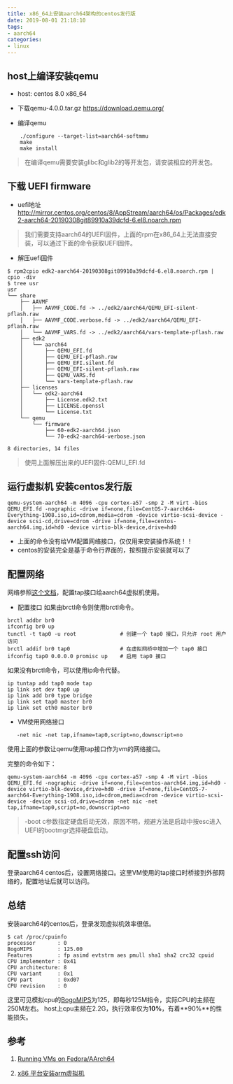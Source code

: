 ```yaml
---
title: x86_64上安装aarch64架构的centos发行版
date: 2019-08-01 21:18:10
tags:
- aarch64
categories:
- linux
---
```


## host上编译安装qemu 

 - host: centos 8.0 x86_64

 - 下载qemu-4.0.0.tar.gz
   https://download.qemu.org/

 - 编译qemu
 
```
	./configure --target-list=aarch64-softmmu
	make
	make install
```

> 在编译qemu需要安装glibc和glib2的等开发包，请安装相应的开发包。

## 下载 UEFI firmware

 - uefi地址
   http://mirror.centos.org/centos/8/AppStream/aarch64/os/Packages/edk2-aarch64-20190308git89910a39dcfd-6.el8.noarch.rpm

> 我们需要支持aarch64的UEFI固件，上面的rpm在x86_64上无法直接安装，可以通过下面的命令获取UEFI固件。

 - 解压uefi固件
 
```
$ rpm2cpio edk2-aarch64-20190308git89910a39dcfd-6.el8.noarch.rpm | cpio -div 
$ tree usr
usr
└── share
    ├── AAVMF
    │   ├── AAVMF_CODE.fd -> ../edk2/aarch64/QEMU_EFI-silent-pflash.raw
    │   ├── AAVMF_CODE.verbose.fd -> ../edk2/aarch64/QEMU_EFI-pflash.raw
    │   └── AAVMF_VARS.fd -> ../edk2/aarch64/vars-template-pflash.raw
    ├── edk2
    │   └── aarch64
    │       ├── QEMU_EFI.fd
    │       ├── QEMU_EFI-pflash.raw
    │       ├── QEMU_EFI.silent.fd
    │       ├── QEMU_EFI-silent-pflash.raw
    │       ├── QEMU_VARS.fd
    │       └── vars-template-pflash.raw
    ├── licenses
    │   └── edk2-aarch64
    │       ├── License.edk2.txt
    │       ├── LICENSE.openssl
    │       └── License.txt
    └── qemu
        └── firmware
            ├── 60-edk2-aarch64.json
            └── 70-edk2-aarch64-verbose.json

8 directories, 14 files

```
> 使用上面解压出来的UEFI固件:QEMU_EFI.fd


## 运行虚拟机 安装centos发行版

```
qemu-system-aarch64 -m 4096 -cpu cortex-a57 -smp 2 -M virt -bios QEMU_EFI.fd -nographic -drive if=none,file=CentOS-7-aarch64-Everything-1908.iso,id=cdrom,media=cdrom -device virtio-scsi-device -device scsi-cd,drive=cdrom -drive if=none,file=centos-aarch64.img,id=hd0 -device virtio-blk-device,drive=hd0
```

- 上面的命令没有给VM配置网络接口，仅仅用来安装操作系统！！
- centos的安装完全是基于命令行界面的，按照提示安装就可以了

## 配置网络

网络参照[这个文档](https://wzt.ac.cn/2019/09/10/QEMU-networking/)，配置tap接口给aarch64虚拟机使用。

- 配置接口
如果由brctl命令则使用brctl命令。
```
brctl addbr br0
ifconfig br0 up
tunctl -t tap0 -u root              # 创建一个 tap0 接口，只允许 root 用户访问
brctl addif br0 tap0                # 在虚拟网桥中增加一个 tap0 接口
ifconfig tap0 0.0.0.0 promisc up    # 启用 tap0 接口
```

如果没有brctl命令，可以使用ip命令代替。
```
ip tuntap add tap0 mode tap
ip link set dev tap0 up
ip link add br0 type bridge
ip link set tap0 master br0
ip link set eth0 master br0
```

- VM使用网络接口
```
   -net nic -net tap,ifname=tap0,script=no,downscript=no
```
使用上面的参数让qemu使用tap接口作为vm的网络接口。

完整的命令如下：
```   
qemu-system-aarch64 -m 4096 -cpu cortex-a57 -smp 4 -M virt -bios QEMU_EFI.fd -nographic -drive if=none,file=centos-aarch64.img,id=hd0 -device virtio-blk-device,drive=hd0 -drive if=none,file=CentOS-7-aarch64-Everything-1908.iso,id=cdrom,media=cdrom -device virtio-scsi-device -device scsi-cd,drive=cdrom -net nic -net tap,ifname=tap0,script=no,downscript=no
```

> -boot c参数指定硬盘启动无效，原因不明，规避方法是启动中按esc进入UEFI的bootmgr选择硬盘启动。

## 配置ssh访问
登录aarch64 centos后，设置网络接口。这里VM使用的tap接口时桥接到外部网络的，配置地址后就可以访问。

## 总结

安装aarch64的centos后，登录发现虚拟机效率很低。
```
$ cat /proc/cpuinfo
processor       : 0
BogoMIPS        : 125.00
Features        : fp asimd evtstrm aes pmull sha1 sha2 crc32 cpuid
CPU implementer : 0x41
CPU architecture: 8
CPU variant     : 0x1
CPU part        : 0xd07
CPU revision    : 0
```

这里可见模拟cpu的[BogoMIPS](https://zh.wikipedia.org/wiki/BogoMips)为125，即每秒125M指令，实际CPU的主频在250M左右。
host上cpu主频在2.2G，执行效率仅为**10%**，有着**90%**的性能损失。

## 参考

1. [Running VMs on Fedora/AArch64](https://marcin.juszkiewicz.com.pl/2015/04/17/running-vms-on-fedoraaarch64/)

2. [x86 平台安装arm虚拟机](https://www.cnblogs.com/linuxxl/p/11658387.html)
